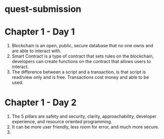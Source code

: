 # quest-submission

# Chapter 1 - Day 1

1) Blockchain is an open, public, secure database that no one owns and are able to interact with.
2) Smart Contract is a type of contract that sets rules on the blockchain, developers can create functions on the contract that allows users to interact.
3) The difference between a script and a transaction, is that script is read/view only and is free.  Transactions cost money and able to be used.


# Chapter 1 - Day 2

1) The 5 pillars are safety and security, clarity, approachability, developer experience, and resource oriented programming.
2) It can be more user friendly, less room for error, and much more secure.
3) 
